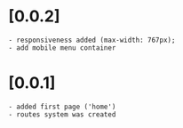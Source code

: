 # [0.0.2]
    - responsiveness added (max-width: 767px);
    - add mobile menu container

# [0.0.1] 
    - added first page ('home')
    - routes system was created
